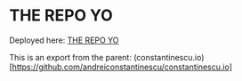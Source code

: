 
  # THE REPO YO

  Deployed here: [THE REPO YO](https://constantinescu.io/cv)

  This is an export from the parent: (constantinescu.io)[https://github.com/andreiconstantinescu/constantinescu.io]
